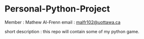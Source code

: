 # Personal-Python-Project

Member : Mathew Al-Frenn
email : malfr102@uottawa.ca

short description :
this repo will contain some of my python game.

